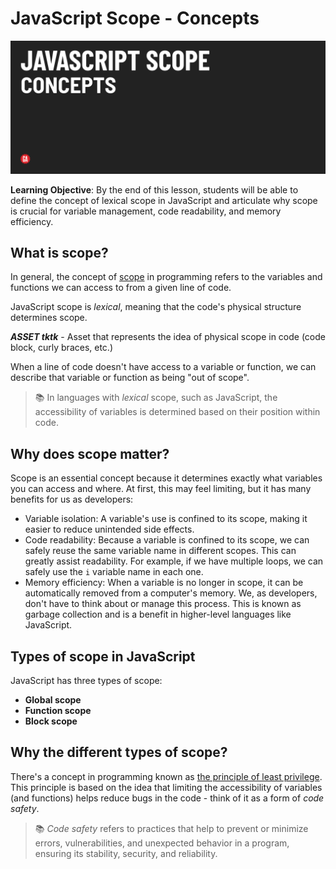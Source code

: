 # JavaScript Scope - Concepts

![Hero image](./assets/hero.png)

**Learning Objective**: By the end of this lesson, students will be able to define the concept of lexical scope in JavaScript and articulate why scope is crucial for variable management, code readability, and memory efficiency. 

## What is scope?

In general, the concept of [scope](https://developer.mozilla.org/en-US/docs/Glossary/Scope) in programming refers to the variables and functions we can access to from a given line of code.

JavaScript scope is *lexical*, meaning that the code's physical structure determines scope. 


***ASSET tktk*** - Asset that represents the idea of physical scope in code (code block, curly braces, etc.)

When a line of code doesn't have access to a variable or function, we can describe that variable or function as being "out of scope".

> 📚 In languages with *lexical* scope, such as JavaScript, the accessibility of variables is determined based on their position within code.

## Why does scope matter?

Scope is an essential concept because it determines exactly what variables you can access and where. At first, this may feel limiting, but it has many benefits for us as developers:

- Variable isolation: A variable's use is confined to its scope, making it easier to reduce unintended side effects.
- Code readability: Because a variable is confined to its scope, we can safely reuse the same variable name in different scopes. This can greatly assist readability. For example, if we have multiple loops, we can safely use the `i` variable name in each one.
- Memory efficiency: When a variable is no longer in scope, it can be automatically removed from a computer's memory. We, as developers, don't have to think about or manage this process. This is known as garbage collection and is a benefit in higher-level languages like JavaScript.

## Types of scope in JavaScript

JavaScript has three types of scope:
  - **Global scope**
  - **Function scope**
  - **Block scope**

## Why the different types of scope?

There's a concept in programming known as [the principle of least privilege](https://en.wikipedia.org/wiki/Principle_of_least_privilege). This principle is based on the idea that limiting the accessibility of variables (and functions) helps reduce bugs in the code - think of it as a form of *code safety*.

> 📚 *Code safety* refers to practices that help to prevent or minimize errors, vulnerabilities, and unexpected behavior in a program, ensuring its stability, security, and reliability.
